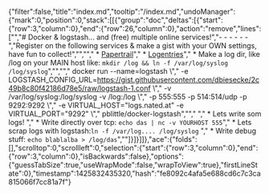 {"filter":false,"title":"index.md","tooltip":"/index.md","undoManager":{"mark":0,"position":0,"stack":[[{"group":"doc","deltas":[{"start":{"row":3,"column":0},"end":{"row":26,"column":0},"action":"remove","lines":["","# Docker & logstash... and (free) multiple online services!","- - - - - - ","Register on the following services & make a gist with your OWN settings, have fun to collect!","","","  * [Papertrail](https://papertrailapp.com/?thank=7cfb38)","  * [Logentries](https://logentries.com/learnmore?code=c4TEpHn52LKeRN9Yb6Aku8XZQxfWUhws)","  * Make a log dir, like /log on your MAIN host like: `mkdir /log && ln -f /var/log/syslog /log/syslog`","","","    docker run --name=logstash \\","        -e LOGSTASH_CONFIG_URL=https://gist.githubusercontent.com/dbiesecke/2c49b8c80f42186d78e5/raw/logstash-1.conf \\","        -v /var/log/syslog:/log/syslog -v /log:/log \\","        -p 555:555 -p 514:514/udp -p 9292:9292 \\","        -e VIRTUAL_HOST=\"logs.nated.at\" -e VIRTUAL_PORT=\"9292\" \\","        pblittle/docker-logstash","","        ","   * Lets write som logs! ","   * Write directly over tcp: `echo das | nc -v YOURHOST 555`","   * Lets scrap logs with logstash:`ln -f /var/log.... /log/syslog` ","   * Write debug stuff: `echo blablalba > /log/das`",""]}]}]]},"ace":{"folds":[],"scrolltop":0,"scrollleft":0,"selection":{"start":{"row":3,"column":0},"end":{"row":3,"column":0},"isBackwards":false},"options":{"guessTabSize":true,"useWrapMode":false,"wrapToView":true},"firstLineState":0},"timestamp":1425832435320,"hash":"fe8092c4afa5e688cd6c7c3ca815066f7cc81a7f"}